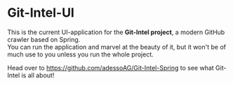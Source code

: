 # Git-Intel-UI

This is the current UI-application for the **Git-Intel project**, a modern GitHub crawler based on Spring.  
You can run the application and marvel at the beauty of it, but it won't be of much use to you unless you run the whole project.

Head over to https://github.com/adessoAG/Git-Intel-Spring to see what Git-Intel is all about!

